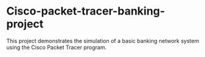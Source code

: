 # Cisco-packet-tracer-banking-project
This project demonstrates the simulation of a basic banking network system using the Cisco Packet Tracer program.
